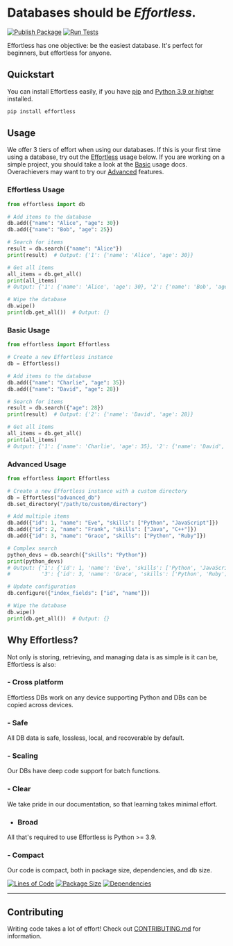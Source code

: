 # Databases should be _Effortless_.

[![Publish Package](https://github.com/bboonstra/Effortless/actions/workflows/publish.yml/badge.svg?branch=main)](https://github.com/bboonstra/Effortless/actions/workflows/publish.yml)
[![Run Tests](https://github.com/bboonstra/Effortless/actions/workflows/test.yml/badge.svg?branch=main)](https://github.com/bboonstra/Effortless/actions/workflows/test.yml)

Effortless has one objective: be the easiest database.
It's perfect for beginners, but effortless for anyone.

## Quickstart

You can install Effortless easily, if you have [pip](https://pip.pypa.io/en/stable/installation/) and [Python 3.9 or higher](https://www.python.org/downloads/) installed.

```bash
pip install effortless
```

## Usage

We offer 3 tiers of effort when using our databases. If this is your first time
using a database, try out the [Effortless](#effortless-usage) usage below.
If you are working on a simple project, you should take a look at the
[Basic](#basic-usage) usage docs.
Overachievers may want to try our [Advanced](#advanced-usage) features.

### Effortless Usage

```python
from effortless import db

# Add items to the database
db.add({"name": "Alice", "age": 30})
db.add({"name": "Bob", "age": 25})

# Search for items
result = db.search({"name": "Alice"})
print(result)  # Output: {'1': {'name': 'Alice', 'age': 30}}

# Get all items
all_items = db.get_all()
print(all_items)
# Output: {'1': {'name': 'Alice', 'age': 30}, '2': {'name': 'Bob', 'age': 25}}

# Wipe the database
db.wipe()
print(db.get_all())  # Output: {}
```

### Basic Usage

```python
from effortless import Effortless

# Create a new Effortless instance
db = Effortless()

# Add items to the database
db.add({"name": "Charlie", "age": 35})
db.add({"name": "David", "age": 28})

# Search for items
result = db.search({"age": 28})
print(result)  # Output: {'2': {'name': 'David', 'age': 28}}

# Get all items
all_items = db.get_all()
print(all_items)
# Output: {'1': {'name': 'Charlie', 'age': 35}, '2': {'name': 'David', 'age': 28}}
```

### Advanced Usage

```python
from effortless import Effortless

# Create a new Effortless instance with a custom directory
db = Effortless("advanced_db")
db.set_directory("/path/to/custom/directory")

# Add multiple items
db.add({"id": 1, "name": "Eve", "skills": ["Python", "JavaScript"]})
db.add({"id": 2, "name": "Frank", "skills": ["Java", "C++"]})
db.add({"id": 3, "name": "Grace", "skills": ["Python", "Ruby"]})

# Complex search
python_devs = db.search({"skills": "Python"})
print(python_devs)
# Output: {'1': {'id': 1, 'name': 'Eve', 'skills': ['Python', 'JavaScript']},
#          '3': {'id': 3, 'name': 'Grace', 'skills': ['Python', 'Ruby']}}

# Update configuration
db.configure({"index_fields": ["id", "name"]})

# Wipe the database
db.wipe()
print(db.get_all())  # Output: {}
```

## Why Effortless?

Not only is storing, retrieving, and managing data is as simple is it can be,
Effortless is also:

### - Cross platform

Effortless DBs work on any device supporting Python and DBs can be copied across
devices.

### - Safe

All DB data is safe, lossless, local, and recoverable by default.

### - Scaling

Our DBs have deep code support for batch functions.

### - Clear

We take pride in our documentation, so that learning takes minimal effort.

- ### Broad

All that's required to use Effortless is Python >= 3.9.

### - Compact

Our code is compact, both in package size, dependencies, and db size.

[![Lines of Code](https://img.shields.io/github/languages/code-size/bboonstra/Effortless)](https://github.com/bboonstra/Effortless)
[![Package Size](https://img.shields.io/github/repo-size/bboonstra/Effortless)](https://github.com/bboonstra/Effortless)
[![Dependencies](https://img.shields.io/librariesio/github/bboonstra/Effortless)](https://libraries.io/github/bboonstra/Effortless)

---

## Contributing

Writing code takes a lot of effort! Check out [CONTRIBUTING.md](CONTRIBUTING.md)
for information.
